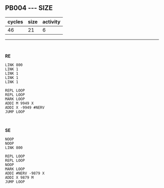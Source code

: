 ## PB004 --- SIZE

| cycles | size | activity |
| ------ | ---- | -------- |
| 46 | 21 | 6 |
<hr>
<br>

**RE**

```
LINK 800
LINK 1
LINK 1
LINK 1
LINK 1

REPL LOOP
REPL LOOP
MARK LOOP
ADDI M 9949 X
ADDI X -9949 #NERV
JUMP LOOP
```

<br>

**SE**

```
NOOP
NOOP
LINK 800

REPL LOOP
REPL LOOP
NOOP
MARK LOOP
ADDI #NERV -9879 X
ADDI X 9879 M
JUMP LOOP
```
